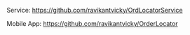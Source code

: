 Service: https://github.com/ravikantvicky/OrdLocatorService

Mobile App: https://github.com/ravikantvicky/OrderLocator
